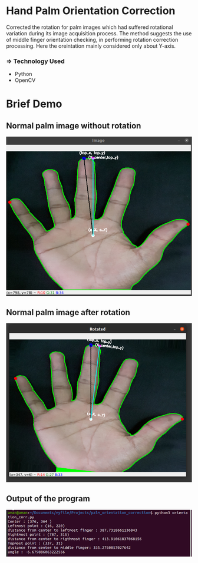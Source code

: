 # Hand Palm Orientation Correction
Corrected the rotation for palm images which had suffered rotational variation during its image acquisition process. The method suggests the use of middle finger orientation checking, in performing rotation correction processing.
Here the oreintation mainly considered only about Y-axis.

### => Technology Used
  * Python
  * OpenCV
	
	
# Brief Demo	
## Normal palm image without rotation	
![alt text](https://github.com/aryanaman/palm_orientation_correction/blob/main/Screenshots/main_img.png?raw=true)



## Normal palm image after rotation	

![alt text](https://github.com/aryanaman/palm_orientation_correction/blob/main/Screenshots/rotated_img.png?raw=true)

## Output of the program

![alt text](https://github.com/aryanaman/palm_orientation_correction/blob/main/Screenshots/output.png?raw=true)
